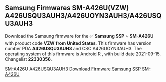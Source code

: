 <h2>Samsung Firmwares SM-A426U(VZW) A426USQU3AUH3/A426UOYN3AUH3/A426USQU3AUH3</h2>
Download the Samsung firmware for the ✅ <strong>Samsung SSP </strong> ⭐ <strong>SM-A426U</strong> with product code <strong>VZW</strong> <strong> from United States</strong>. This firmware has version number PDA <strong>A426USQU3AUH3</strong> and CSC A426UOYN3AUH3. The operating system of this firmware is Android R , with build date 2021-09-15. Changelist <strong>22330356</strong>.


[SM-A426U](https://samfirm.shop/samsung/model/SM-A426U)
[A426USQU3AUH3](https://samfirm.shop/samsung/pda/A426USQU3AUH3)
[Download Firmware Samsung SSP SM-A426U](https://samfirm.shop/samsung/firmware/456552)
